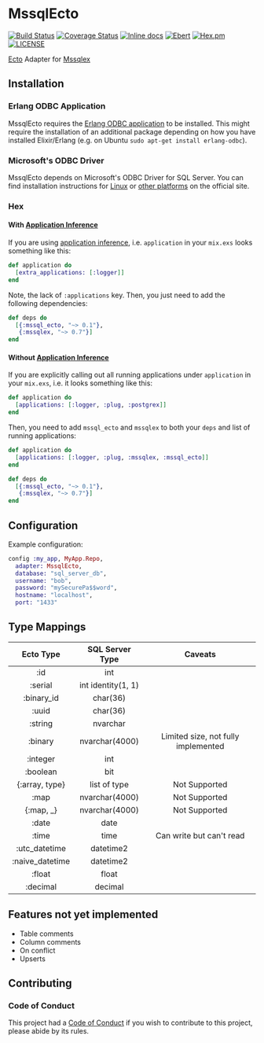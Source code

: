 # MssqlEcto

[![Build Status](https://travis-ci.org/findmypast-oss/mssql_ecto.svg?branch=master)](https://travis-ci.org/findmypast-oss/mssql_ecto)
[![Coverage Status](https://coveralls.io/repos/github/findmypast-oss/mssql_ecto/badge.svg)](https://coveralls.io/github/findmypast-oss/mssql_ecto)
[![Inline docs](http://inch-ci.org/github/findmypast-oss/mssql_ecto.svg?branch=master)](http://inch-ci.org/github/findmypast-oss/mssql_ecto)
[![Ebert](https://ebertapp.io/github/findmypast-oss/mssql_ecto.svg)](https://ebertapp.io/github/findmypast-oss/mssql_ecto)
[![Hex.pm](https://img.shields.io/hexpm/v/mssql_ecto.svg)](https://hex.pm/packages/mssql_ecto)
[![LICENSE](https://img.shields.io/hexpm/l/mssql_ecto.svg)](https://github.com/findmypast-oss/mssql_ecto/blob/master/LICENSE)

[Ecto](https://github.com/elixir-ecto/ecto) Adapter for [Mssqlex](https://github.com/findmypast-oss/mssqlex)

## Installation

### Erlang ODBC Application

MssqlEcto requires the [Erlang ODBC application](http://erlang.org/doc/man/odbc.html) to be installed. This might require the installation of an additional package depending on how you have installed Elixir/Erlang (e.g. on Ubuntu `sudo apt-get install erlang-odbc`).

### Microsoft's ODBC Driver

MssqlEcto depends on Microsoft's ODBC Driver for SQL Server. You can find installation instructions for [Linux](https://docs.microsoft.com/en-us/sql/connect/odbc/linux/installing-the-microsoft-odbc-driver-for-sql-server-on-linux) or [other platforms](https://docs.microsoft.com/en-us/sql/connect/odbc/microsoft-odbc-driver-for-sql-server) on the official site.

### Hex

#### With [Application Inference](https://elixir-lang.org/blog/2017/01/05/elixir-v1-4-0-released/#application-inference)

If you are using [application inference](https://elixir-lang.org/blog/2017/01/05/elixir-v1-4-0-released/#application-inference), i.e. `application` in your `mix.exs` looks something like this:

```elixir
def application do
  [extra_applications: [:logger]]
end
```

Note, the lack of `:applications` key. Then, you just need to add the following dependencies:

```elixir
def deps do
  [{:mssql_ecto, "~> 0.1"},
   {:mssqlex, "~> 0.7"}]
end
```

#### Without [Application Inference](https://elixir-lang.org/blog/2017/01/05/elixir-v1-4-0-released/#application-inference)

If you are explicitly calling out all running applications under `application` in your `mix.exs`, i.e. it looks something like this:

```elixir
def application do
  [applications: [:logger, :plug, :postgrex]]
end
```

Then, you need to add `mssql_ecto` and `mssqlex` to both your `deps` and list of running applications:

```elixir
def application do
  [applications: [:logger, :plug, :mssqlex, :mssql_ecto]]
end

def deps do
  [{:mssql_ecto, "~> 0.1"},
   {:mssqlex, "~> 0.7"}]
end
```

## Configuration

Example configuration:

```elixir
config :my_app, MyApp.Repo,
  adapter: MssqlEcto,
  database: "sql_server_db",
  username: "bob",
  password: "mySecurePa$$word",
  hostname: "localhost",
  port: "1433"
```

## Type Mappings

| Ecto Type       | SQL Server Type    | Caveats                             |
|:---------------:|:------------------:|:-----------------------------------:|
| :id             | int                |                                     |
| :serial         | int identity(1, 1) |                                     |
| :binary_id      | char(36)           |                                     |
| :uuid           | char(36)           |                                     |
| :string         | nvarchar           |                                     |
| :binary         | nvarchar(4000)     | Limited size, not fully implemented |
| :integer        | int                |                                     |
| :boolean        | bit                |                                     |
| {:array, type}  | list of type       | Not Supported                       |
| :map            | nvarchar(4000)     | Not Supported                       |
| {:map, _}       | nvarchar(4000)     | Not Supported                       |
| :date           | date               |                                     |
| :time           | time               | Can write but can't read            |
| :utc_datetime   | datetime2          |                                     |
| :naive_datetime | datetime2          |                                     |
| :float          | float              |                                     |
| :decimal        | decimal            |                                     |

## Features not yet implemented

* Table comments
* Column comments
* On conflict
* Upserts

## Contributing

### Code of Conduct

This project had a [Code of Conduct](https://github.com/findmypast-oss/mssql_ecto/blob/master/CODE_OF_CONDUCT.md) if you wish to contribute to this project, please abide by its rules.
